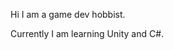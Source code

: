 Hi I am a game dev hobbist.

Currently I am learning Unity and C#.
<!---
TheFoolsMaster/TheFoolsMaster is a ✨ special ✨ repository because its `README.md` (this file) appears on your GitHub profile.
You can click the Preview link to take a look at your changes.
--->
